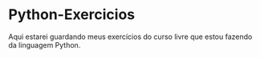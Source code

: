 # Python-Exercicios
 Aqui estarei guardando meus exercícios do curso livre que estou fazendo da linguagem Python.
